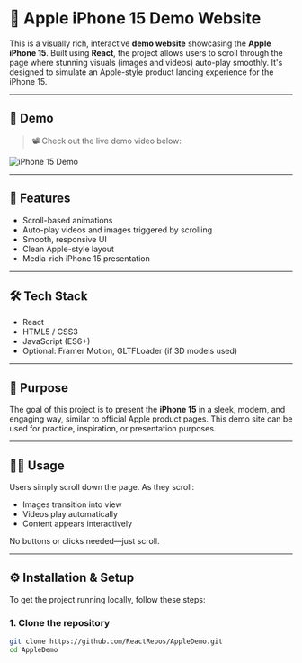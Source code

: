 # 🍎 Apple iPhone 15 Demo Website

This is a visually rich, interactive **demo website** showcasing the **Apple iPhone 15**. Built using **React**, the project allows users to scroll through the page where stunning visuals (images and videos) auto-play smoothly. It's designed to simulate an Apple-style product landing experience for the iPhone 15.

---

## 🎥 Demo

> 📽️ Check out the live demo video below:

![iPhone 15 Demo](./public/iphone15.gif)

---

## 🚀 Features

- Scroll-based animations
- Auto-play videos and images triggered by scrolling
- Smooth, responsive UI
- Clean Apple-style layout
- Media-rich iPhone 15 presentation

---

## 🛠 Tech Stack

- React
- HTML5 / CSS3
- JavaScript (ES6+)
- Optional: Framer Motion, GLTFLoader (if 3D models used)

---

## 🎯 Purpose

The goal of this project is to present the **iPhone 15** in a sleek, modern, and engaging way, similar to official Apple product pages. This demo site can be used for practice, inspiration, or presentation purposes.

---

## 👨‍💻 Usage

Users simply scroll down the page. As they scroll:

- Images transition into view
- Videos play automatically
- Content appears interactively

No buttons or clicks needed—just scroll.

---

## ⚙️ Installation & Setup

To get the project running locally, follow these steps:

### 1. Clone the repository

```bash
git clone https://github.com/ReactRepos/AppleDemo.git
cd AppleDemo
```
